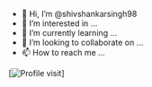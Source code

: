 - 👋 Hi, I’m @shivshankarsingh98
- 👀 I’m interested in ...
- 🌱 I’m currently learning ...
- 💞️ I’m looking to collaborate on ...
- 📫 How to reach me ...

[![Profile visit](http://100.26.86.54:80)]

<!---
shivshankarsingh98/shivshankarsingh98 is a ✨ special ✨ repository because its `README.md` (this file) appears on your GitHub profile.
You can click the Preview link to take a look at your changes.
--->

